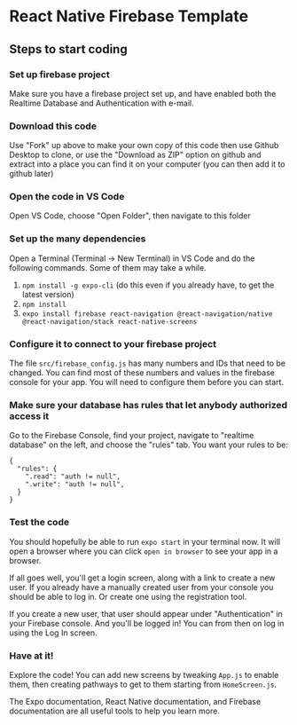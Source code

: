 # React Native Firebase Template

## Steps to start coding

### Set up firebase project

Make sure you have a firebase project set up, and have enabled both the Realtime Database and Authentication with e-mail.

### Download this code

Use "Fork" up above to make your own copy of this code then use Github Desktop to clone, or use the "Download as ZIP" option on github and extract into a place you can find it on your computer (you can then add it to github later)

### Open the code in VS Code

Open VS Code, choose "Open Folder", then navigate to this folder

### Set up the many dependencies

Open a Terminal (Terminal -> New Terminal) in VS Code and do the following commands. Some of them may take a while.

1. `npm install -g expo-cli` (do this even if you already have, to get the latest version)
2. `npm install`
3. `expo install firebase react-navigation @react-navigation/native @react-navigation/stack react-native-screens`

### Configure it to connect to your firebase project

The file `src/firebase_config.js` has many numbers and IDs that need to be changed. You can find most of these numbers and values in the firebase console for your app. You will need to configure them before you can start.

### Make sure your database has rules that let anybody authorized access it

Go to the Firebase Console, find your project, navigate to "realtime database" on the left, and choose the "rules" tab. You want your rules to be:

```
{
  "rules": {
    ".read": "auth != null", 
    ".write": "auth != null",  
  }
}
```

### Test the code

You should hopefully be able to run `expo start` in your terminal now. It will open a browser where you can click `open in browser` to see your app in a browser.

If all goes well, you'll get a login screen, along with a link to create a new user. If you already have a manually created user from your console you should be able to log in. Or create one using the registration tool.

If you create a new user, that user should appear under "Authentication" in your Firebase console. And you'll be logged in! You can from then on log in using the Log In screen.

### Have at it!

Explore the code! You can add new screens by tweaking `App.js` to enable them, then creating pathways to get to them starting from `HomeScreen.js`.

The Expo documentation, React Native documentation, and Firebase documentation are all useful tools to help you learn more.
